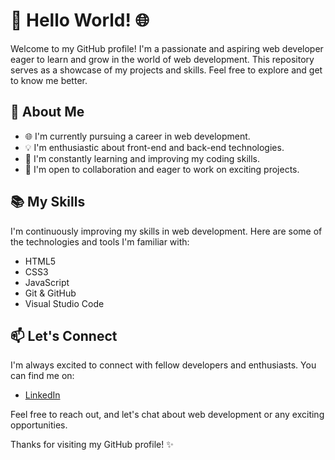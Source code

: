 # 👋 Hello World! 🌐

Welcome to my GitHub profile! I'm a passionate and aspiring web developer eager to learn and grow in the world of web development. This repository serves as a showcase of my projects and skills. Feel free to explore and get to know me better.

## 🚀 About Me

- 🌐 I'm currently pursuing a career in web development.
- 💡 I'm enthusiastic about front-end and back-end technologies.
- 🌱 I'm constantly learning and improving my coding skills.
- 🤝 I'm open to collaboration and eager to work on exciting projects.

## 📚 My Skills

I'm continuously improving my skills in web development. Here are some of the technologies and tools I'm familiar with:

- HTML5
- CSS3
- JavaScript
- Git & GitHub
- Visual Studio Code

## 📫 Let's Connect

I'm always excited to connect with fellow developers and enthusiasts. You can find me on:

- [LinkedIn](https://www.linkedin.com/in/yamuna-m-193022289/)

Feel free to reach out, and let's chat about web development or any exciting opportunities.

Thanks for visiting my GitHub profile! ✨
